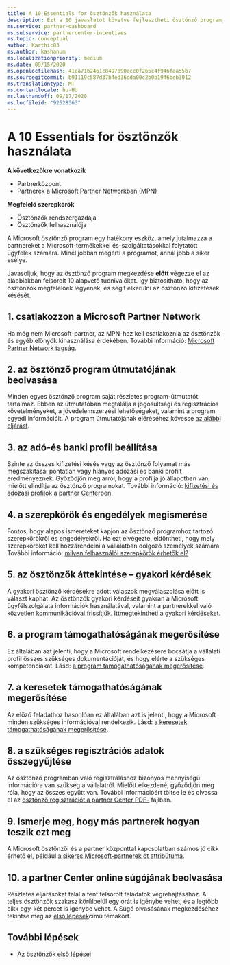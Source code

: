 ```yaml
---
title: A 10 Essentials for ösztönzők használata
description: Ezt a 10 javaslatot követve fejlesztheti ösztönző programjának tapasztalatait, és hamarabb fogadhatja a kifizetéseket.
ms.service: partner-dashboard
ms.subservice: partnercenter-incentives
ms.topic: conceptual
author: Karthic83
ms.author: kashanum
ms.localizationpriority: medium
ms.date: 09/15/2020
ms.openlocfilehash: 41ea71b2461c8497b90acc0f265c4f946faa55b7
ms.sourcegitcommit: b91119c587d37b4ed36dda00c2b0b1946beb3012
ms.translationtype: MT
ms.contentlocale: hu-HU
ms.lasthandoff: 09/17/2020
ms.locfileid: "92528363"
---
```

# <a name="the-10-essentials-for-working-with-incentives"></a>A 10 Essentials for ösztönzők használata

**A következőkre vonatkozik**

- Partnerközpont
- Partnerek a Microsoft Partner Networkban (MPN)

**Megfelelő szerepkörök**

- Ösztönzők rendszergazdája
- Ösztönzők felhasználója

A Microsoft ösztönző program egy hatékony eszköz, amely jutalmazza a partnereket a Microsoft-termékekkel és-szolgáltatásokkal folytatott ügyfelek számára. Minél jobban megérti a programot, annál jobb a siker esélye.

Javasoljuk, hogy az ösztönző program megkezdése **előtt** végezze el az alábbiakban felsorolt 10 alapvető tudnivalókat. Így biztosítható, hogy az ösztönzők megfelelőek legyenek, és segít elkerülni az ösztönző kifizetések késését.

## <a name="1-join-the-microsoft-partner-network"></a>1. csatlakozzon a Microsoft Partner Network

Ha még nem Microsoft-partner, az MPN-hez kell csatlakoznia az ösztönzők és egyéb előnyök kihasználása érdekében. További információ: [Microsoft Partner Network tagság](https://partner.microsoft.com/membership).

## <a name="2-read-your-incentives-program-guide"></a>2. az ösztönző program útmutatójának beolvasása

Minden egyes ösztönző program saját részletes program-útmutatót tartalmaz. Ebben az útmutatóban megtalálja a jogosultsági és regisztrációs követelményeket, a jövedelemszerzési lehetőségeket, valamint a program egyedi információit. A program útmutatójának eléréséhez kövesse [az alábbi eljárást](incentives-determined-your-program-eligibility.md#determining-your-program-eligibility).

## <a name="3-set-up-your-tax-and-banking-profile"></a>3. az adó-és banki profil beállítása

Szinte az összes kifizetési késés vagy az ösztönző folyamat más megszakításai pontatlan vagy hiányos adózási és banki profilt eredményeznek. Győződjön meg arról, hogy a profilja jó állapotban van, mielőtt elindítja az ösztönző programokat. További információ: [kifizetési és adózási profilok a partner Centerben](incentives-create-and-manage-your-payout-and-tax-profiles.md).

## <a name="4-learn-about-roles-and-permissions"></a>4. a szerepkörök és engedélyek megismerése

Fontos, hogy alapos ismereteket kapjon az ösztönző programhoz tartozó szerepkörökről és engedélyekről. Ha ezt elvégezte, eldöntheti, hogy mely szerepköröket kell hozzárendelni a vállalatban dolgozó személyek számára. További információ: [milyen felhasználói szerepkörök érhetők el?](incentives-faq.md#what-user-roles-are-available)

## <a name="5-review-the-incentives-faq"></a>5. az ösztönzők áttekintése – gyakori kérdések

A gyakori ösztönző kérdésekre adott válaszok megválaszolása előtt is választ kaphat. Az ösztönzők gyakori kérdéseit gyakran a Microsoft ügyfélszolgálata információk használatával, valamint a partnerekkel való közvetlen kommunikációval frissítjük. [Itt](incentives-faq.md)megtekintheti a gyakori kérdéseket.

## <a name="6-confirm-your-program-eligibility"></a>6. a program támogathatóságának megerősítése

Ez általában azt jelenti, hogy a Microsoft rendelkezésére bocsátja a vállalati profil összes szükséges dokumentációját, és hogy elérte a szükséges kompetenciákat. Lásd: [a program támogathatóságának megerősítése](incentives-determined-your-program-eligibility.md).

## <a name="7-confirm-your-earnings-eligibility"></a>7. a keresetek támogathatóságának megerősítése

Az előző feladathoz hasonlóan ez általában azt is jelenti, hogy a Microsoft minden szükséges információval rendelkezik. Lásd: [a keresetek támogathatóságának megerősítése](incentives-confirm-your-earnings-eligibility.md).

## <a name="8-gather-the-necessary-enrollment-information"></a>8. a szükséges regisztrációs adatok összegyűjtése

Az ösztönző programban való regisztráláshoz bizonyos mennyiségű információra van szükség a vállalatról. Mielőtt elkezdené, győződjön meg róla, hogy az összes együtt van. További információért töltse le és olvassa el az [ösztönző regisztrációt a partner Center PDF-](https://assetsprod.microsoft.com/partner-center-incentives-enrollment.pdf) fájlban.

## <a name="9-learn-how-other-partners-do-it"></a>9. Ismerje meg, hogy más partnerek hogyan teszik ezt meg

A Microsoft ösztönzői és a partner központtal kapcsolatban számos jó cikk érhető el, például [a sikeres Microsoft-partnerek öt attribútuma](https://www.microsoft.com/en-us/us-partner-blog/2019/08/29/the-five-attributes-of-successful-microsoft-partners/).

## <a name="10-read-the-partner-center-online-help"></a>10. a partner Center online súgójának beolvasása

Részletes eljárásokat talál a fent felsorolt feladatok végrehajtásához. A teljes ösztönzők szakasz körülbelül egy órát is igénybe vehet, és a legtöbb cikk egy-két percet is igénybe vehet. A Súgó olvasásának megkezdéséhez tekintse meg az [első lépések](incentives-get-started-intro.md)című témakört.

## <a name="next-steps"></a>További lépések

- [Az ösztönzők első lépései](incentives-get-started-intro.md)
